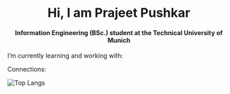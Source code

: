 <h1 align = "center"> Hi, I am Prajeet Pushkar </h1>

<h4 align = "center"> Information Engineering (BSc.) student at the Technical University of Munich </h4>

I’m currently learning and working with: 


Connections: 


![Top Langs](https://github-readme-stats.vercel.app/api/top-langs/?username=PenguinPuff&layout=compact)

